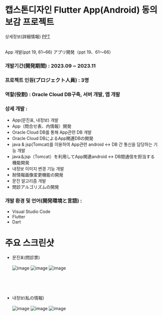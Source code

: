 # 캡스톤디자인 Flutter App(Android) 동의보감 프로젝트

상세정보(詳細情報) [PPT](https://github.com/akdlcnd0994/flutterDEBG/blob/main/%EB%8F%99%EC%9D%98%EB%B3%B4%EA%B0%90(%EC%BB%B4%EA%B3%B58%EC%A1%B0)%20%EC%BA%A1%EC%8A%A4%ED%86%A4%20%EB%94%94%EC%9E%90%EC%9D%B8%20%EC%B5%9C%EC%A2%85%20%EB%B0%9C%ED%91%9C%EC%9E%90%EB%A3%8C.pptx)

<br>
App 개발(ppt 19, 61~66)
アプリ開発（ppt 19、61～66）

### 개발기간(開発期間) : 2023.09 ~ 2023.11
### 프로젝트 인원(プロジェクト人員) : 3명
### 역할(役割) : Oracle Cloud DB구축, 서버 개발, 앱 개발
### 상세 개발 : 
- App(문진표, 내정보) 개발
- App（問合せ表、内情報）開発
- Oracle Cloud DB를 통해 App관련 DB 개발
- Oracle Cloud DBによるApp関連DBの開発
- java & jsp(Tomcat)를 이용하여 App관련 android <-> DB 간 통신을 담당하는 기능 개발
- java＆jsp（Tomcat）を利用してApp関連android <-> DB間通信を担当する機能開発
- 내정보 이미지 변경 기능 개발
- 耐情報画像変更機能の開発
- 문진 알고리즘 개발
- 問診アルゴリズムの開発
### 개발 환경 및 언어(開発環境と言語) : 
- Visual Studio Code
- Flutter
- Dart

# 주요 스크린샷
- 문진표(問診票)
<br><br>
![image](https://github.com/JunYong11/flutterDEBG/assets/92434317/b55de82d-2a3f-41c6-9b8a-08ab74173c94)
![image](https://github.com/JunYong11/flutterDEBG/assets/92434317/41fb1c93-548e-4bb4-b6e4-f7234e0d948b)
![image](https://github.com/JunYong11/flutterDEBG/assets/92434317/b8639526-4dfa-4f6a-9fc6-9d2ce57007e2)

<br><br><br>
- 내정보(私の情報)
<br><br>![image](https://github.com/JunYong11/flutterDEBG/assets/92434317/9c31a959-adfb-41df-a4ad-8abf1d54c153)
![image](https://github.com/JunYong11/flutterDEBG/assets/92434317/76e3c827-b5ee-470a-b9a9-3361b170b0f4)
![image](https://github.com/JunYong11/flutterDEBG/assets/92434317/4856587e-9cdb-4f4f-9399-516d6c9dc071)




